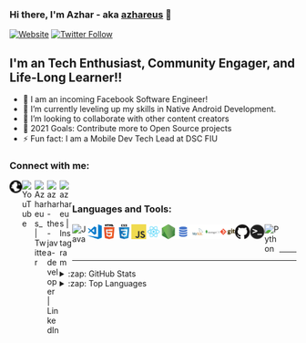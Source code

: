 ### Hi there, I'm Azhar - aka [azhareus][website] 👋

[![Website](https://img.shields.io/website?label=azhareus.medium.com&style=for-the-badge&url=https%3A%2F%2Fcodestackr.com)](https://azhareus.medium.com)
[![Twitter Follow](https://img.shields.io/twitter/follow/Azhareus_?color=1DA1F2&logo=twitter&style=for-the-badge)](https://twitter.com/intent/follow?original_referer=https%3A%2F%2Fgithub.com%2FcodeSTACKr&screen_name=Azhareus_)

## I'm an Tech Enthusiast, Community Engager, and Life-Long Learner!!

- 🔭 I am an incoming Facebook Software Engineer!
- 🌱 I’m currently leveling up my skills in Native Android Development. 
- 👯 I’m looking to collaborate with other content creators
- 🥅 2021 Goals: Contribute more to Open Source projects
- ⚡ Fun fact: I am a Mobile Dev Tech Lead at DSC FIU

### Connect with me:

[<img align="left" alt="azhareus.medium.com/" width="22px" src="https://raw.githubusercontent.com/iconic/open-iconic/master/svg/globe.svg" />][website]
[<img align="left" alt="YouTube" width="22px" src="https://cdn.jsdelivr.net/npm/simple-icons@v3/icons/youtube.svg" />][youtube]
[<img align="left" alt="Azhareus_ | Twitter" width="22px" src="https://cdn.jsdelivr.net/npm/simple-icons@v3/icons/twitter.svg" />][twitter]
[<img align="left" alt="azhar-the-java-developer | LinkedIn" width="22px" src="https://cdn.jsdelivr.net/npm/simple-icons@v3/icons/linkedin.svg" />][linkedin]
[<img align="left" alt="azhareus | Instagram" width="22px" src="https://cdn.jsdelivr.net/npm/simple-icons@v3/icons/instagram.svg" />][instagram]

<br />

### Languages and Tools:

<img align="left" alt="Java" width="26px" src="https://cdn.freebiesupply.com/logos/thumbs/2x/java-4-logo.png" />
<img align="left" alt="Visual Studio Code" width="26px" src="https://raw.githubusercontent.com/github/explore/80688e429a7d4ef2fca1e82350fe8e3517d3494d/topics/visual-studio-code/visual-studio-code.png" />
<img align="left" alt="HTML5" width="26px" src="https://raw.githubusercontent.com/github/explore/80688e429a7d4ef2fca1e82350fe8e3517d3494d/topics/html/html.png" />
<img align="left" alt="CSS3" width="26px" src="https://raw.githubusercontent.com/github/explore/80688e429a7d4ef2fca1e82350fe8e3517d3494d/topics/css/css.png" />
<img align="left" alt="JavaScript" width="26px" src="https://raw.githubusercontent.com/github/explore/80688e429a7d4ef2fca1e82350fe8e3517d3494d/topics/javascript/javascript.png" />
<img align="left" alt="React" width="26px" src="https://raw.githubusercontent.com/github/explore/80688e429a7d4ef2fca1e82350fe8e3517d3494d/topics/react/react.png" />
<img align="left" alt="Node.js" width="26px" src="https://raw.githubusercontent.com/github/explore/80688e429a7d4ef2fca1e82350fe8e3517d3494d/topics/nodejs/nodejs.png" />
<img align="left" alt="SQL" width="26px" src="https://raw.githubusercontent.com/github/explore/80688e429a7d4ef2fca1e82350fe8e3517d3494d/topics/sql/sql.png" />
<img align="left" alt="MySQL" width="26px" src="https://raw.githubusercontent.com/github/explore/80688e429a7d4ef2fca1e82350fe8e3517d3494d/topics/mysql/mysql.png" />
<img align="left" alt="MongoDB" width="26px" src="https://raw.githubusercontent.com/github/explore/80688e429a7d4ef2fca1e82350fe8e3517d3494d/topics/mongodb/mongodb.png" />
<img align="left" alt="Git" width="26px" src="https://raw.githubusercontent.com/github/explore/80688e429a7d4ef2fca1e82350fe8e3517d3494d/topics/git/git.png" />
<img align="left" alt="GitHub" width="26px" src="https://raw.githubusercontent.com/github/explore/78df643247d429f6cc873026c0622819ad797942/topics/github/github.png" />
<img align="left" alt="Terminal" width="26px" src="https://raw.githubusercontent.com/github/explore/80688e429a7d4ef2fca1e82350fe8e3517d3494d/topics/terminal/terminal.png" />
<img align="left" alt="Python" width="26px" src="https://upload.wikimedia.org/wikipedia/commons/thumb/c/c3/Python-logo-notext.svg/768px-Python-logo-notext.svg.png" />
<br />
<br />

---
----

<details>
  <summary>:zap: GitHub Stats</summary>

  <img align="left" alt="azhareus's GitHub Stats" src="https://github-readme-stats.vercel.app/api?username=azhareus&show_icons=true&hide_border=true&count_private=true" />


</details>

<details>
<summary>:zap: Top Languages</summary>

  [![Top Langs](https://github-readme-stats.vercel.app/api/top-langs/?username=azhareus)](https://github.com/anuraghazra/github-readme-stats)

</details>

[website]: https://azhareus.medium.com/
[twitter]: https://twitter.com/Azhareus_
[youtube]: https://www.youtube.com/channel/UCz5h4k9OCmea1y735rrp2mg
[instagram]: https://www.instagram.com/azhareus/
[linkedin]: https://www.linkedin.com/in/azhar-the-java-developer/
